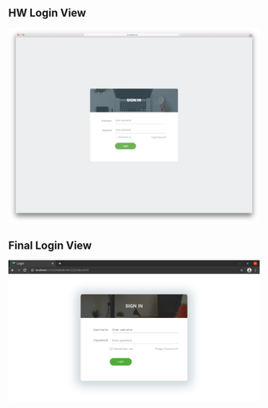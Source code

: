 ## HW Login View
![login view](./images/login-form-2.webp)

## Final Login View
![final view](./images/final.png)